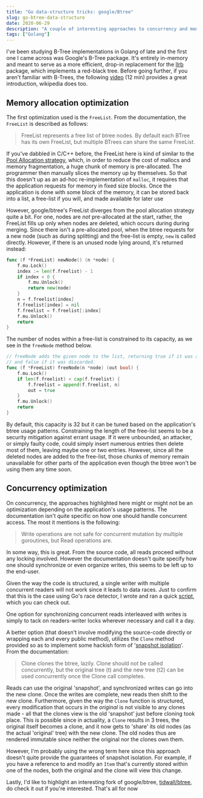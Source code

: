 ```yaml
---
title: "Go data-structure tricks: google/Btree"
slug: go-btree-data-structure
date: 2020-06-29
description: "A couple of interesting approaches to concurrency and memory allocation from the Go package, google/btree"
tags: ["Golang"]
---
```

I've been studying B-Tree implementations in Golang of late and the first one I came across was Google's B-Tree package. It's entirely in-memory and meant to serve as a more efficient, drop-in replacement for the [llrb](github.com/petar/gollrb) package, which implements a red-black tree. Before going further, if you aren't familiar with B-Trees, the following [video](https://www.youtube.com/watch?v=C_q5ccN84C8) (12 min) provides a great introduction, wikipedia does too. 

## Memory allocation optimization

The first optimization used is the `FreeList`. From the documentation, the `FreeList` is described as follows:

> FreeList represents a free list of btree nodes. By default each BTree has its own FreeList, but multiple BTrees can share the same FreeList.

If you've dabbled in C/C++ before, the FreeList here is kind of similar to the [Pool Allocation strategy](http://www.buildyourownlisp.com/chapter16_bonus_projects#pool_allocation), which, in order to reduce the cost of mallocs and memory fragmentation, a huge chunk of memory is pre-allocated. The programmer then manually slices the memory up by themselves. So that this doesn't up as an ad-hoc re-implementation of `malloc`, it requires that the application requests for memory in fixed size blocks. Once the application is done with some block of the memory, it can be stored back into a list, a free-list if you will, and made available for later use



However, google/btree's FreeList diverges from the pool allocation strategy quite a bit. For one, nodes are *not* pre-allocated at the start, rather, the FreeList fills up only when nodes are deleted, which occurs during during merging. Since there isn't a pre-allocated pool, when the btree requests for a new node (such as during splitting) and the free-list is empty, `new` is called directly. However, if there is an unused node lying around, it's returned instead:

```go
func (f *FreeList) newNode() (n *node) {
	f.mu.Lock()
	index := len(f.freelist) - 1
	if index < 0 {
		f.mu.Unlock()
		return new(node)
	}
	n = f.freelist[index]
	f.freelist[index] = nil
	f.freelist = f.freelist[:index]
	f.mu.Unlock()
	return
}
```



The number of nodes within a free-list is constrained to its capacity, as we see in the  `freeNode` method below. 

```go
// freeNode adds the given node to the list, returning true if it was added
// and false if it was discarded.
func (f *FreeList) freeNode(n *node) (out bool) {
	f.mu.Lock()
	if len(f.freelist) < cap(f.freelist) {
		f.freelist = append(f.freelist, n)
		out = true
	}
	f.mu.Unlock()
	return
}
```

By default, this capacity is 32 but it can be tuned based on the application's btree usage patterns. Constraining the length of the free-list seems to be a security mitigation against errant usage. If it were unbounded, an attacker, or simply faulty code, could simply insert numerous entries then delete most of them, leaving maybe one or two entries. However, since all the deleted nodes are added to the free-list, those chunks of memory remain unavailable for other parts of the application even though the btree won't be using them any time soon.



## Concurrency optimization

On concurrency, the approaches highlighted here might or might not be an optimization depending on the application's usage patterns. The documentation isn't  quite specific on how one should handle concurrent access. The most it mentions is the following:

> Write operations are not safe for concurrent mutation by multiple goroutines, but Read operations are.



In some way, this is great. From the source code, all reads proceed without any locking involved. However the documentation doesn't quite specify how one should synchronize or even organize writes, this seems to be left up to the end-user.



Given the way the code is structured, a single writer with multiple concurrent readers will not work since it leads to data races. Just to confirm that this is the case using Go's race detector, I wrote and ran a quick [script](gist.github.com/nagamocha3000/53a16151b17215ff0c5dae37636f5d56), which you can check out. 



One option for synchronizing concurrent reads interleaved with writes is simply to tack on readers-writer locks wherever necessary and call it a day.



A better option (that doesn't involve modifying the source-code directly or wrapping each and every public method), utilizes the `Clone` method provided so as to implement some hackish form of '[snapshot isolation](https://en.wikipedia.org/wiki/Snapshot_isolation)'.  From the documentation: 

> Clone clones the btree, lazily. Clone should not be called concurrently, but the original tree (t) and the new tree (t2) can be used concurrently once the Clone call completes.

Reads can use the original 'snapshot', and synchronized writes can go into the new clone. Once the writes are complete, new reads then shift to the new clone. Furthermore, given the way the `Clone` function is structured, every modification that occurs in the *original* is not visible to any clones made - all that the clones view is the old 'snapshot' just before cloning took place. This is possible since in actuality, a `Clone` results in 3 trees, the original itself becomes a clone, and it now gets to 'share' its old nodes (as the actual 'original' tree) with the new clone. The old nodes thus are rendered immutable since neither the original nor the clones own them.



However, I'm probably using the wrong term here since this approach doesn't quite provide the guarantees of snapshot isolation. For example, if you have a reference to and modify an `Item` that's currently stored within one of the nodes, both the original and the clone will view this change.



Lastly, I'd like to highlight an interesting fork of google/btree, [tidwall/btree](github.com/tidwall/btree), do check it out if you're interested. That's all for now






























